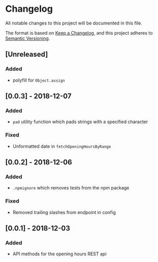 # Changelog
All notable changes to this project will be documented in this file.

The format is based on [Keep a Changelog](https://keepachangelog.com/en/1.0.0/),
and this project adheres to [Semantic Versioning](https://semver.org/spec/v2.0.0.html).

## [Unreleased]
### Added
- polyfill for `Object.assign`

## [0.0.3] - 2018-12-07
### Added
- `pad` utility function which pads strings with a specified character

### Fixed 
- Unformatted date in `fetchOpeningHoursByRange`

## [0.0.2] - 2018-12-06
### Added
- `.npmignore` which removes tests from the npm package

### Fixed
- Removed trailing slashes from endpoint in config

## [0.0.1] - 2018-12-03
### Added
- API methods for the opening hours REST api
